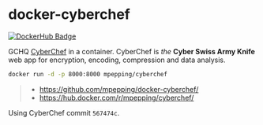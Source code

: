 # docker-cyberchef

[![DockerHub Badge](http://dockeri.co/image/mpepping/cyberchef)](https://hub.docker.com/r/mpepping/cyberchef/)

GCHQ [CyberChef](https://github.com/gchq/CyberChef/) in a container. CyberChef is *the* **Cyber Swiss Army Knife** web app for encryption, encoding, compression and data analysis.

```bash
docker run -d -p 8000:8000 mpepping/cyberchef
```

> * <https://github.com/mpepping/docker-cyberchef/>
> * <https://hub.docker.com/r/mpepping/cyberchef/>

Using CyberChef commit `567474c`.
